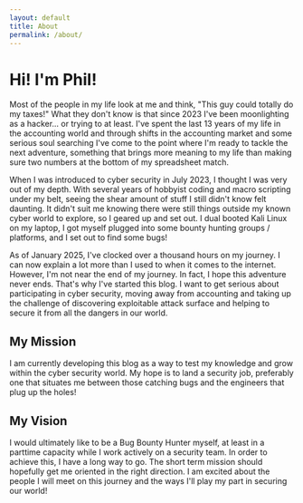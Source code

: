 ```yaml
---
layout: default
title: About
permalink: /about/
---
```


# Hi! I'm Phil!

Most of the people in my life look at me and think, "This guy could totally do my taxes!"  What they don't know is that since 2023 I've been moonlighting as a hacker... or trying to at least.  I've spent the last 13 years of my life in the accounting world and through shifts in the accounting market and some serious soul searching I've come to the point where I'm ready to tackle the next adventure, something that brings more meaning to my life than making sure two numbers at the bottom of my spreadsheet match.

When I was introduced to cyber security in July 2023, I thought I was very out of my depth.  With several years of hobbyist coding and macro scripting under my belt, seeing the shear amount of stuff I still didn't know felt daunting.  It didn't suit me knowing there were still things outside my known cyber world to explore, so I geared up and set out.  I dual booted Kali Linux on my laptop, I got myself plugged into some bounty hunting groups / platforms, and I set out to find some bugs!

As of January 2025, I've clocked over a thousand hours on my journey.  I can now explain a lot more than I used to when it comes to the internet.  However, I'm not near the end of my journey.  In fact, I hope this adventure never ends.  That's why I've started this blog.  I want to get serious about participating in cyber security, moving away from accounting and taking up the challenge of discovering exploitable attack surface and helping to secure it from all the dangers in our world.  

## My Mission

I am currently developing this blog as a way to test my knowledge and grow within the cyber security world. My hope is to land a security job, preferably one that situates me between those catching bugs and the engineers that plug up the holes!

## My Vision

I would ultimately like to be a Bug Bounty Hunter myself, at least in a parttime capacity while I work actively on a security team.  In order to achieve this, I have a long way to go.  The short term mission should hopefully get me oriented in the right direction.  I am excited about the people I will meet on this journey and the ways I'll play my part in securing our world!
